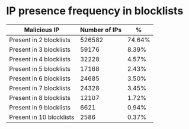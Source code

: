 # IP presence frequency in blocklists
| Malicious IP | Number of IPs | % |
|----|----|----|
| Present in 2 blocklists | 526582 | 74.64% |
| Present in 3 blocklists | 59176 | 8.39% |
| Present in 4 blocklists | 32228 | 4.57% |
| Present in 5 blocklists | 17168 | 2.43% |
| Present in 6 blocklists | 24685 | 3.50% |
| Present in 7 blocklists | 24328 | 3.45% |
| Present in 8 blocklists | 12107 | 1.72% |
| Present in 9 blocklists | 6621 | 0.94% |
| Present in 10 blocklists | 2586 | 0.37% |

